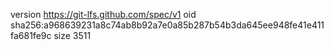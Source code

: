 version https://git-lfs.github.com/spec/v1
oid sha256:a968639231a8c74ab8b92a7e0a85b287b54b3da645ee948fe41e411fa681fe9c
size 3511
